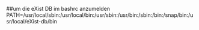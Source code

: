 ##um die eXist DB im bashrc anzumelden 
PATH=/usr/local/sbin:/usr/local/bin:/usr/sbin:/usr/bin:/sbin:/bin:/snap/bin:/usr/local/eXist-db/bin   
